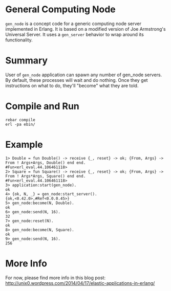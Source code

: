 General Computing Node
======================

`gen_node` is a concept code for a generic computing node server implemented in Erlang. It is based on a modified version of Joe Armstrong's Universal Server. It uses a `gen_server` behavior to wrap around its functionality.

Summary
=======

User of `gen_node` application can spawn any number of gen_node servers. By default, these processes will wait and do nothing. Once they get instructions on what to do, they'll "become" what they are told.

Compile and Run
===============

````
rebar compile
erl -pa ebin/
````

Example
=======

````
1> Double = fun Double() -> receive {_, reset} -> ok; {From, Args} -> From ! Args+Args, Double() end end.
#Fun<erl_eval.44.106461118>
2> Square = fun Square() -> receive {_, reset} -> ok; {From, Args} -> From ! Args*Args, Square() end end.
#Fun<erl_eval.44.106461118>
3> application:start(gen_node).
ok
4> {ok, N, _} = gen_node:start_server().
{ok,<0.42.0>,#Ref<0.0.0.45>}
5> gen_node:become(N, Double).
ok
6> gen_node:send(N, 16).
32
7> gen_node:reset(N).
ok
8> gen_node:become(N, Square).
ok
9> gen_node:send(N, 16).
256
````

More Info
=========

For now, please find more info in this blog post:
http://unix0.wordpress.com/2014/04/17/elastic-applications-in-erlang/
